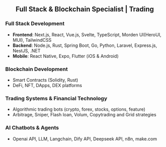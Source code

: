 <h2 align="center">Full Stack & Blockchain Specialist | Trading</h2>

### Full Stack Development
- **Frontend**: Next.js, React, Vue.js, Svelte, TypeScript, Morden UI(HeroUI, MUI), TailwindCSS
- **Backend**: Node.js, Rust, Spring Boot, Go, Python, Laravel, Express.js, NestJS, .NET
- **Mobile**: React Native, Expo, Flutter (iOS & Android)

### Blockchain Development
- Smart Contracts (Solidity, Rust)
- DeFi, NFT, DApps, DEX platforms

### Trading Systems & Financial Technology
- Algorithmic trading bots (crypto, forex, stocks, options, feature)
- Arbitrage, Sniper, Flash loan, Volum, Copytrading and Grid strategies

### AI Chatbots & Agents
- Openai API, LLM, Langchain, Dify API, Deepseek API, n8n, make.com
